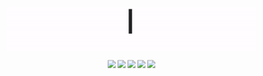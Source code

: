 <p align="center">
  <a href= "https://sethusenthil.com/?ref=github" target="_blank"><img src="./preview.gif"/></a>
</p>

<p align="center">
<a href= "https://sethusenthil.com/?ref=github" target="_blank"><img src="https://img.icons8.com/nolan/64/domain.png"/></a>
<a href= "https://twitter.com/SethuSenthilll" target="_blank"><img src="https://img.icons8.com/nolan/64/twitter.png"/></a>
<a href= "https://instagram.com/sethui9" target="_blank"><img src="https://img.icons8.com/nolan/64/instagram-new.png"/></a>
<a href= "https://instagram.com/sethui9" target="_blank"><img src="https://img.icons8.com/nolan/64/instagram-new.png"/></a>
<a href= "sms:sethunarayansenthil@gmail.com" target="_blank"><img src="https://img.icons8.com/nolan/64/sms.png"/></a>
</p>
